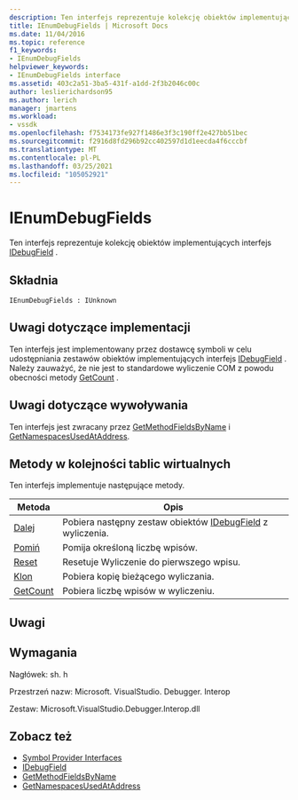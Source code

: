 ```yaml
---
description: Ten interfejs reprezentuje kolekcję obiektów implementujących interfejs IDebugField.
title: IEnumDebugFields | Microsoft Docs
ms.date: 11/04/2016
ms.topic: reference
f1_keywords:
- IEnumDebugFields
helpviewer_keywords:
- IEnumDebugFields interface
ms.assetid: 403c2a51-3ba5-431f-a1dd-2f3b2046c00c
author: leslierichardson95
ms.author: lerich
manager: jmartens
ms.workload:
- vssdk
ms.openlocfilehash: f7534173fe927f1486e3f3c190ff2e427bb51bec
ms.sourcegitcommit: f2916d8fd296b92cc402597d1d1eecda4f6cccbf
ms.translationtype: MT
ms.contentlocale: pl-PL
ms.lasthandoff: 03/25/2021
ms.locfileid: "105052921"
---
```

# <a name="ienumdebugfields"></a>IEnumDebugFields
Ten interfejs reprezentuje kolekcję obiektów implementujących interfejs [IDebugField](../../../extensibility/debugger/reference/idebugfield.md) .

## <a name="syntax"></a>Składnia

```
IEnumDebugFields : IUnknown
```

## <a name="notes-for-implementers"></a>Uwagi dotyczące implementacji
 Ten interfejs jest implementowany przez dostawcę symboli w celu udostępniania zestawów obiektów implementujących interfejs [IDebugField](../../../extensibility/debugger/reference/idebugfield.md) . Należy zauważyć, że nie jest to standardowe wyliczenie COM z powodu obecności metody [GetCount](../../../extensibility/debugger/reference/ienumdebugfields-getcount.md) .

## <a name="notes-for-callers"></a>Uwagi dotyczące wywoływania
 Ten interfejs jest zwracany przez [GetMethodFieldsByName](../../../extensibility/debugger/reference/idebugsymbolprovider-getmethodfieldsbyname.md) i [GetNamespacesUsedAtAddress](../../../extensibility/debugger/reference/idebugsymbolprovider-getnamespacesusedataddress.md).

## <a name="methods-in-vtable-order"></a>Metody w kolejności tablic wirtualnych
 Ten interfejs implementuje następujące metody.

|Metoda|Opis|
|------------|-----------------|
|[Dalej](../../../extensibility/debugger/reference/ienumdebugfields-next.md)|Pobiera następny zestaw obiektów [IDebugField](../../../extensibility/debugger/reference/idebugfield.md) z wyliczenia.|
|[Pomiń](../../../extensibility/debugger/reference/ienumdebugfields-skip.md)|Pomija określoną liczbę wpisów.|
|[Reset](../../../extensibility/debugger/reference/ienumdebugfields-reset.md)|Resetuje Wyliczenie do pierwszego wpisu.|
|[Klon](../../../extensibility/debugger/reference/ienumdebugfields-clone.md)|Pobiera kopię bieżącego wyliczania.|
|[GetCount](../../../extensibility/debugger/reference/ienumdebugfields-getcount.md)|Pobiera liczbę wpisów w wyliczeniu.|

## <a name="remarks"></a>Uwagi

## <a name="requirements"></a>Wymagania
 Nagłówek: sh. h

 Przestrzeń nazw: Microsoft. VisualStudio. Debugger. Interop

 Zestaw: Microsoft.VisualStudio.Debugger.Interop.dll

## <a name="see-also"></a>Zobacz też
- [Symbol Provider Interfaces](../../../extensibility/debugger/reference/symbol-provider-interfaces.md)
- [IDebugField](../../../extensibility/debugger/reference/idebugfield.md)
- [GetMethodFieldsByName](../../../extensibility/debugger/reference/idebugsymbolprovider-getmethodfieldsbyname.md)
- [GetNamespacesUsedAtAddress](../../../extensibility/debugger/reference/idebugsymbolprovider-getnamespacesusedataddress.md)
